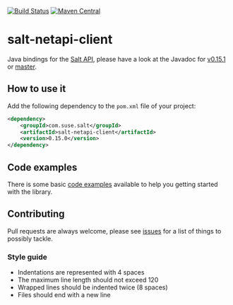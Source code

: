 [![Build Status](https://travis-ci.org/SUSE/salt-netapi-client.svg?branch=master)](https://travis-ci.org/SUSE/salt-netapi-client)
[![Maven Central](https://img.shields.io/maven-central/v/com.suse.salt/salt-netapi-client.svg)](https://mvnrepository.com/artifact/com.suse.salt/salt-netapi-client)

# salt-netapi-client

Java bindings for the [Salt API](http://docs.saltstack.com/en/latest/ref/netapi/all/salt.netapi.rest_cherrypy.html#module-salt.netapi.rest_cherrypy.app), please have a look at the Javadoc for [v0.15.1](http://suse.github.io/salt-netapi-client/docs/v0.16.0) or [master](http://suse.github.io/salt-netapi-client/docs/master).

## How to use it

Add the following dependency to the `pom.xml` file of your project:

```xml
<dependency>
    <groupId>com.suse.salt</groupId>
    <artifactId>salt-netapi-client</artifactId>
    <version>0.15.0</version>
</dependency>
```

## Code examples

There is some basic [code examples](https://github.com/SUSE/salt-netapi-client/tree/master/src/test/java/com/suse/salt/netapi/examples) available to help you getting started with the library.

## Contributing

Pull requests are always welcome, please see [issues](https://github.com/SUSE/salt-netapi-client/issues) for a list of things to possibly tackle.

### Style guide

* Indentations are represented with 4 spaces
* The maximum line length should not exceed 120
* Wrapped lines should be indented twice (8 spaces)
* Files should end with a new line

